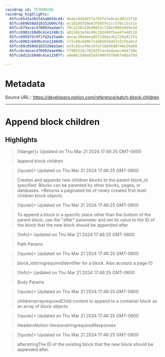 ```yaml
---
raindrop_id: 757890246
raindrop_highlights:
  65fcc65d3a392543a8034cdd: 4bdec02648f7e765fa7e0cacd0215f16
  65fcc669658dd18332b09cfd: ec1818d7b0b43fb05fe1cc576ccbc51e
  65fcc679acec476092eadae7: 79c2226a29bd8653c728e196b3dd5e34
  65fcc6902cb9d0c41e1248c3: a811863a34c00cc82d49fbaa4fa40118
  65fcc695975c9f1fd2e15a48: decac30bdeea85f1d64a3b2729a913f4
  65fcc6982cb9d0c41e1249d9: 172c60c6d9b71a88597b497c52fbadcd
  65fcc69c658dd18332b0a3ae: ee3c26ce39e16fa72bd4bd6740e36a60
  65fcc6cdacec476092eae49e: 7f90543dc7024257acdadaaec494710e
  65fcc6d12cb9d0c41e12507f: a8e061586e03a9790bf8f69bfe6ba70d

---
```


# Metadata
Source URL:: https://developers.notion.com/reference/patch-block-children


---
# Append block children



## Highlights

> [!danger]+ Updated on Thu Mar 21 2024 17:46:25 GMT-0600
>
> Append block children

> [!quote]+ Updated on Thu Mar 21 2024 17:46:25 GMT-0600
>
> Creates and appends new children blocks to the parent block_id specified. Blocks can be parented by other blocks, pages, or databases.
&gt;Returns a paginated list of newly created first level children block objects.

> [!quote]+ Updated on Thu Mar 21 2024 17:46:25 GMT-0600
>
> To append a block in a specific place other than the bottom of the parent block, use the &quot;after&quot; parameter and set its value to the ID of the block that the new block should be appended after

> [!info]+ Updated on Thu Mar 21 2024 17:46:25 GMT-0600
>
> Path Params

> [!quote]+ Updated on Thu Mar 21 2024 17:46:25 GMT-0600
>
> block_idstringrequiredIdentifier for a block. Also accepts a page ID

> [!info]+ Updated on Thu Mar 21 2024 17:46:25 GMT-0600
>
> Body Params

> [!quote]+ Updated on Thu Mar 21 2024 17:46:25 GMT-0600
>
> childrenarrayrequiredChild content to append to a container block as an array of block objects

> [!quote]+ Updated on Thu Mar 21 2024 17:46:25 GMT-0600
>
> HeadersNotion-VersionstringrequiredResponses

> [!quote]+ Updated on Thu Mar 21 2024 17:46:25 GMT-0600
>
> afterstringThe ID of the existing block that the new block should be appended after.
